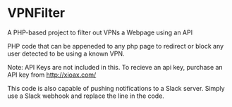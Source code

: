 # VPNFilter
A PHP-based project to filter out VPNs a Webpage using an API


PHP code that can be appeneded to any php page to redirect or block any user detected to be using a known VPN.

Note: API Keys are not included in this. To recieve an api key, purchase an API key from http://xioax.com/

This code is also capable of pushing notifications to a Slack server. Simply use a Slack webhook and replace the line in the code.
